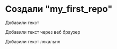 # Создали "my_first_repo" 

Добавили текст

Добавили текст через веб браузер

Добавили текст локально